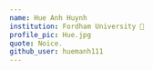```yaml
---
name: Hue Anh Huynh
institution: Fordham University 🚩
profile_pic: Hue.jpg
quote: Noice.
github_user: huemanh111
---
```

